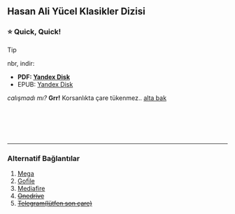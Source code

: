 ## Hasan Ali Yücel Klasikler Dizisi 

### ⭐ Quick, Quick!

> [!TIP]
> nbr, indir:
> - **PDF: [Yandex Disk]()**
> - EPUB: [Yandex Disk]()


*calışmadı mı?* **Grr!** Korsanlıkta çare tükenmez.. [alta bak](#alternatif-bağlantılar)

<br>
<br>
<br>
<br>
<hr>

### Alternatif Bağlantılar

1. [Mega]()
2. [Gofile]()
3. [Mediafire]()
4. ~~[Onedrive](/slash/dur/mal.md)~~
5. ~~[Telegram(lütfen son çare)](/slash/dur/mal.md)~~

